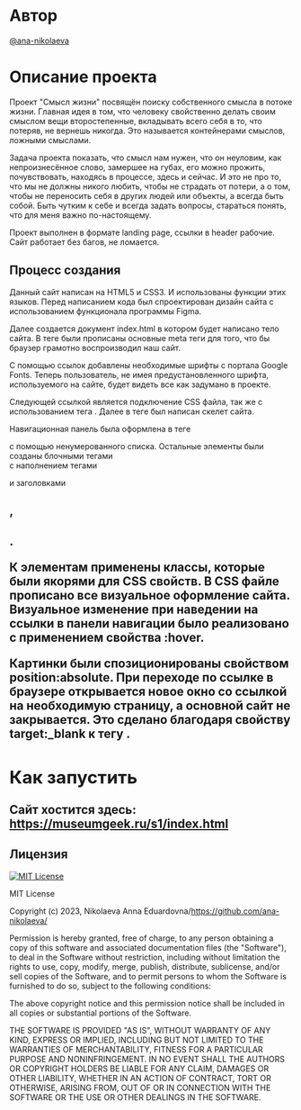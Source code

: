 
# Автор

[@ana-nikolaeva](https://github.com/ana-nikolaeva)

# Описание проекта

Проект "Смысл жизни" посвящён поиску собственного смысла в потоке жизни. Главная идея в том, что человеку свойственно делать своим смыслом вещи второстепенные, вкладывать всего себя в то, что потеряв, не вернешь никогда. Это называется контейнерами смыслов, ложными смыслами. 

Задача проекта показать, что смысл нам нужен, что он неуловим, как непроизнесённое слово, замершее на губах, его можно прожить, почувствовать, находясь в процессе, здесь и сейчас. И это не про то, что мы не должны никого любить, чтобы не страдать от потери, а о том, чтобы не переносить себя в других людей или объекты, а всегда быть собой. Быть чутким к себе и всегда задать вопросы, стараться понять, что для меня важно по-настоящему. 

Проект выполнен в формате landing page, ссылки в header рабочие. Сайт работает без багов, не ломается. 

## Процесс создания

Данный сайт написан на HTML5 и CSS3. И использованы функции этих языков.
Перед написанием кода был спроектирован дизайн сайта с использованием функционала программы Figma.

Далее создается документ index.html в котором будет написано тело сайта.
В теге <head> были прописаны основные meta теги для того, что бы браузер грамотно воспроизводил наш сайт. 

С помощью ссылок <link> добавлены необходимые шрифты с портала Google Fonts. Теперь пользователь, не имея предустановленного шрифта, используемого на сайте, будет видеть все как задумано в проекте.

Следующей ссылкой является подключение CSS файла, так же с использованием тега <link>.
Далее в теге <body> был написан скелет сайта.

Навигационная панель была оформлена в теге <nav> с помощью ненумерованного списка. Остальные элементы были созданы блочными тегами <div> с наполнением тегами <p> и заголовками <h1>, <h2>.

К элементам применены классы, которые были якорями для CSS свойств. В CSS файле прописано все визуальное оформление сайта.
Визуальное изменение при наведении на ссылки в панели навигации было реализовано с применением свойства :hover.

Картинки были спозиционированы свойством position:absolute.
При переходе по ссылке в браузере открывается новое окно со ссылкой на необходимую страницу, а основной сайт не закрывается. Это сделано благодаря свойству target:_blank к тегу <a>.

## Как запустить
Сайт хостится здесь: https://museumgeek.ru/s1/index.html

# Лицензия

[![MIT License](https://img.shields.io/badge/License-MIT-green.svg)](https://choosealicense.com/licenses/mit/)

MIT License

Copyright (c) 2023, Nikolaeva Anna Eduardovna/https://github.com/ana-nikolaeva/

Permission is hereby granted, free of charge, to any person obtaining a copy
of this software and associated documentation files (the "Software"), to deal
in the Software without restriction, including without limitation the rights
to use, copy, modify, merge, publish, distribute, sublicense, and/or sell
copies of the Software, and to permit persons to whom the Software is
furnished to do so, subject to the following conditions:

The above copyright notice and this permission notice shall be included in all
copies or substantial portions of the Software.

THE SOFTWARE IS PROVIDED "AS IS", WITHOUT WARRANTY OF ANY KIND, EXPRESS OR
IMPLIED, INCLUDING BUT NOT LIMITED TO THE WARRANTIES OF MERCHANTABILITY,
FITNESS FOR A PARTICULAR PURPOSE AND NONINFRINGEMENT. IN NO EVENT SHALL THE
AUTHORS OR COPYRIGHT HOLDERS BE LIABLE FOR ANY CLAIM, DAMAGES OR OTHER
LIABILITY, WHETHER IN AN ACTION OF CONTRACT, TORT OR OTHERWISE, ARISING FROM,
OUT OF OR IN CONNECTION WITH THE SOFTWARE OR THE USE OR OTHER DEALINGS IN THE
SOFTWARE.